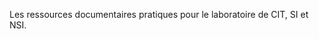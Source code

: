 Les ressources documentaires pratiques pour le laboratoire de CIT, SI et NSI.

<!-- ## Cartes programmables

- [BBC micro:bit](./bbc_microbit/)
- [Lego EV3]

## Prototypage 3D

- [Onshape](./onshape/)

https://3dp.rocks/lithophane/

## Impression 3D 

-->

